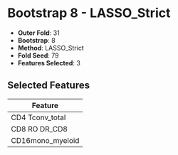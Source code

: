 # Bootstrap 8 - LASSO_Strict

- **Outer Fold**: 31
- **Bootstrap**: 8
- **Method**: LASSO_Strict
- **Fold Seed**: 79
- **Features Selected**: 3

## Selected Features

| Feature |
|---------|
| CD4 Tconv_total |
| CD8 RO DR_CD8 |
| CD16mono_myeloid |

